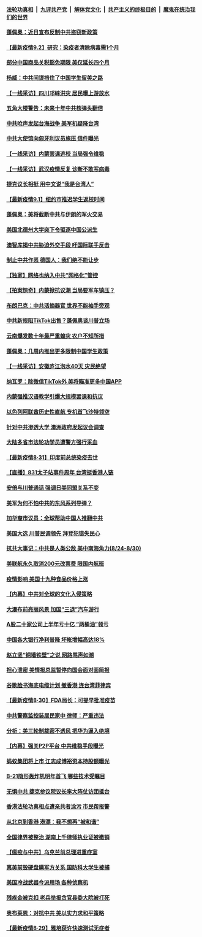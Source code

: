 ####  [法轮功真相](../../../../basic/blob/master/README.md?t=09021402) &nbsp;|&nbsp; [九评共产党](../../../../9ping.md/blob/master/README.md?t=09021402) &nbsp;|&nbsp; [解体党文化](../../../../jtdwh.md/blob/master/README.md?t=09021402)  &nbsp;|&nbsp; [共产主义的终极目的](../../../../gczydzjmd.md/blob/master/README.md?t=09021402) &nbsp;|&nbsp; [魔鬼在统治我们的世界](../../../../mgztzwmdsj.md/blob/master/README.md?t=09021402) 

#### [蓬佩奥：近日宣布反制中共盗窃新政策](../pages/nf4514/n12374116.md?t=09021402) 

#### [【最新疫情9.2】研究：染疫者清除病毒需1个月](../pages/nf4514/n12373881.md?t=09021402) 

#### [部分中国商品关税豁免期限 美仅延长四个月](../pages/nf4514/n12373949.md?t=09021402) 

#### [杨威：中共间谍挡住了中国学生留美之路](../pages/nf4514/n12373984.md?t=09021402) 

#### [【一线采访】四川邛崃洪灾 居民曝上游放水](../pages/nf4514/n12373810.md?t=09021402) 

#### [五角大楼警告：未来十年中共核弹头翻倍](../pages/nf4514/n12373741.md?t=09021402) 

#### [中共呛声发起台海战争 美军机疑降台湾](../pages/nf4514/n12373757.md?t=09021402) 

#### [中共大使馆向匈牙利议员施压 信件曝光](../pages/nf4514/n12373278.md?t=09021402) 

#### [【一线采访】内蒙罢课逃校 当局强令维稳](../pages/nf4514/n12373233.md?t=09021402) 

#### [【一线采访】武汉疫情反复 诊断不敢写病毒](../pages/nf4514/n12372669.md?t=09021402) 

#### [捷克议长相挺 用中文说“我是台湾人”](../pages/nf4514/n12372934.md?t=09021402) 

#### [【最新疫情9.1】纽约市推迟学生返校时间](../pages/nf4514/n12371561.md?t=09021402) 

#### [蓬佩奥：美将截断中共与伊朗的军火交易](../pages/nf4514/n12372436.md?t=09021402) 

#### [美国北德州大学突下令驱逐中国公派生](../pages/nf4514/n12371864.md?t=09021402) 

#### [澳智库揭中共胁迫外交手段 吁国际联手反击](../pages/nf4514/n12371808.md?t=09021402) 

#### [制止中共作恶 德国人：我们绝不能让步](../pages/nf4514/n12369984.md?t=09021402) 

#### [【独家】网络也纳入中共“网格化”管控](../pages/nf4514/n12371336.md?t=09021402) 

#### [【拍案惊奇】内蒙掀抗议潮 当局要军车镇压？](../pages/nf4514/n12371658.md?t=09021402) 

#### [布朗巴克：中共活摘器官 世界不能袖手旁观](../pages/nf4514/n12371290.md?t=09021402) 

#### [中共新规阻TikTok出售？蓬佩奥谈川普立场](../pages/nf4514/n12371094.md?t=09021402) 

#### [云南爆发数十年最严重蝗灾 农户不知所措](../pages/nf4514/n12371079.md?t=09021402) 

#### [蓬佩奥：几周内推出更多限制中国学生政策](../pages/nf4514/n12371057.md?t=09021402) 

#### [【一线采访】安徽庐江泡水40天 灾民绝望](../pages/nf4514/n12371062.md?t=09021402) 

#### [纳瓦罗：除微信TikTok外 美将瞄准更多中国APP](../pages/nf4514/n12370933.md?t=09021402) 

#### [内蒙强推汉语教学引爆大规模罢课和抗议](../pages/nf4514/n12370380.md?t=09021402) 

#### [以色列阿联酋历史性直航 专机首飞沙特领空](../pages/nf4514/n12370582.md?t=09021402) 

#### [针对中共渗透大学 澳洲政府发起议会调查](../pages/nf4514/n12369950.md?t=09021402) 

#### [大陆多省市法轮功学员遭警方强行采血](../pages/nf4514/n12368719.md?t=09021402) 

#### [【最新疫情8·31】印度前总统染疫去世](../pages/nf4514/n12366241.md?t=09021402) 

#### [【直播】831太子站事件周年 台湾挺香港人链](../pages/nf4514/n12369753.md?t=09021402) 

#### [安倍与川普通话 强调日美同盟关系不变](../pages/nf4514/n12369743.md?t=09021402) 

#### [美军为何不怕中共的东风系列导弹？](../pages/nf4514/n12369605.md?t=09021402) 

#### [加华裔市议员：全球帮助中国人推翻中共](../pages/nf4514/n12369045.md?t=09021402) 

#### [美国大选 川普民调领先 拜登犯错失民心](../pages/nf4514/n12368732.md?t=09021402) 

#### [抗共大事记：中共是人类公敌 美中南海角力(8/24-8/30)](../pages/nf4514/n12368418.md?t=09021402) 

#### [美联航永久取消200元改票费 限国内航班](../pages/nf4514/n12368368.md?t=09021402) 

#### [疫情影响 美国十九种食品价格上涨](../pages/nf4514/n12352686.md?t=09021402) 

#### [【内幕】中共对全球的文化入侵策略](../pages/nf4514/n12367326.md?t=09021402) 

#### [大瀑布前亮丽风景 加国“三退”汽车游行](../pages/nf4514/n12368240.md?t=09021402) 

#### [A股二十家公司上半年亏十亿 “两桶油”领亏](../pages/nf4514/n12368443.md?t=09021402) 

#### [中国各大银行净利普降 坏帐增幅高达18%](../pages/nf4514/n12368439.md?t=09021402) 

#### [赵立坚“铜墙铁壁”之说  网路骂声如潮](../pages/nf4514/n12368211.md?t=09021402) 

#### [担心泄密 美情报总监暂停向国会面对面简报](../pages/nf4514/n12368207.md?t=09021402) 

#### [谷歌脸书海底电缆计划 撤香港 连台湾菲律宾](../pages/nf4514/n12368030.md?t=09021402) 

#### [【最新疫情8·30】FDA局长：可提早批准疫苗](../pages/nf4514/n12365210.md?t=09021402) 

#### [中共警察监控装居民家中 律师：严重违法](../pages/nf4514/n12366715.md?t=09021402) 

#### [分析：美三轮制裁密不透风 把华为逼入绝境](../pages/nf4514/n12359153.md?t=09021402) 

#### [【内幕】强关P2P平台 中共维稳手段曝光](../pages/nf4514/n12362241.md?t=09021402) 

#### [蚂蚁集团将上市 江志成博裕资本持股额曝光](../pages/nf4514/n12367320.md?t=09021402) 

#### [B-21隐形轰炸机明年首飞 哪些技术受瞩目](../pages/nf4514/n12362953.md?t=09021402) 

#### [无惧中共 捷克参议院议长率大阵仗访团抵台](../pages/nf4514/n12367264.md?t=09021402) 

#### [香港法轮功真相点遭亲共者涂污 市民帮报警](../pages/nf4514/n12366747.md?t=09021402) 

#### [从北京到香港 港漂：我不想再“被和谐”](../pages/nf4514/n12366706.md?t=09021402) 

#### [全国律界被整治 湖南上千律师执业证被撤销](../pages/nf4514/n12366639.md?t=09021402) 

#### [【瘟疫与中共】乌克兰前总理进重症室](../pages/nf4514/n12365136.md?t=09021402) 

#### [离美前毁硬盘瞒军方关系 国防科大学生被捕](../pages/nf4514/n12365613.md?t=09021402) 

#### [美国冷战武器今派用场 各种侦察机](../pages/nf4514/n12366368.md?t=09021402) 

#### [残疾金被克扣 老兵举报贪官县委大院被打死](../pages/nf4514/n12366059.md?t=09021402) 

#### [奥布莱恩：对抗中共 美以实力求和平策略](../pages/nf4514/n12365975.md?t=09021402) 

#### [【最新疫情8·29】雅培获许快速测试无症者](../pages/nf4514/n12365590.md?t=09021402) 

